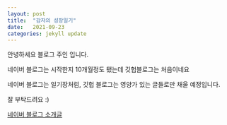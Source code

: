 ```yaml
---
layout: post
title:  "감자의 성장일기"
date:   2021-09-23
categories: jekyll update
---
```


안녕하세요 블로그 주인 입니다.

네이버 블로그는 시작한지 10개월정도 됐는데 깃헙블로그는 처음이네요

네이버 블로그는 일기장처럼, 깃헙 블로그는 영양가 있는 글들로만 채울 예정입니다.

잘 부탁드려요 :)

<a href="https://blog.naver.com/thgus2270/222478023939" target="_blank">네이버 블로그 소개글</a>
